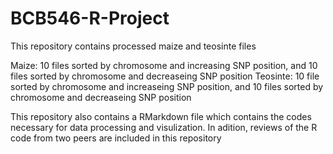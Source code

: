 # BCB546-R-Project

This repository contains processed maize and teosinte files

Maize: 10 files sorted by chromosome and increasing SNP position, and 10 files sorted by chromosome and decreaseing SNP position 
Teosinte: 10 file sorted by chromosome and increaseing SNP position, and 10 files sorted by chromosome and decreaseing SNP position 

This repository also contains a RMarkdown file which contains the codes necessary for data processing and visulization. 
In adition, reviews of the R code from two peers are included in this repository 
